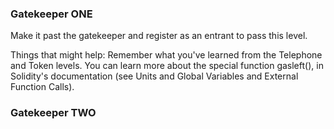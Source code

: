 

### Gatekeeper ONE 

Make it past the gatekeeper and register as an entrant to pass this level.

Things that might help:
Remember what you've learned from the Telephone and Token levels.
You can learn more about the special function gasleft(), in Solidity's documentation (see Units and Global Variables and External Function Calls).



### Gatekeeper TWO 


